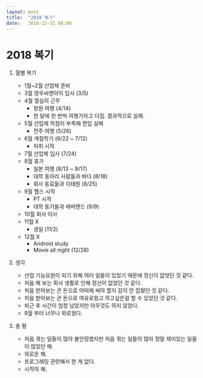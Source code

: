 ```yaml
---
layout: post
title:  "2018 복기"
date:   2018-12-31 08:00
---
```

# 2018 복기

1. 월별 복기
    * 1월~2월 산업체 준비
    * 3월 영우씨앤아이 입사 (3/5)
    * 4월 열심히 근무
      * 창원 여행 (4/14)
      * 한 달에 한 번씩 여행가자고 다짐. 결과적으로 실패.
    * 5월 산업체 학점이 부족해 편입 실패
      * 전주 여행 (5/26)
    * 6월 계절학기 (6/22 ~ 7/12)
      * 자취 시작
    * 7월 산업체 입사 (7/24)
    * 8월 휴가
      * 일본 여행 (8/13 ~ 8/17)
      * 대학 동아리 사람들과 바다 (8/18)
      * 회사 동료들과 이태원 (8/25)
    * 9월 헬스 시작
      * PT 시작
      * 대학 동기들과 에버랜드 (9/9)
    * 10월 회사 이사
    * 11월 X
      * 생일 (11/2)
    * 12월 X
      * Android study
      * Movie all night (12/28)

2. 생각
    * 산업 기능요원이 되기 위해 여러 일들이 있었기 때문에 정신이 없엇던 것 같다.
    * 처음 해 보는 회사 생활로 인해 정신이 없었던 것 같다.
    * 처음 받아보는 큰 돈으로 어떠헤 써야 할지 감이 안 잡혔던 것 같다.
    * 처음 받아보는 큰 돈으로 여유로웠고 하고싶은걸 할 수 있었던 것 같다.
    * 퇴근 후 시간이 엄청 남았지만 아무것도 하지 않았다.
    * 9월 부터 너무나 외로웠다.

3. 총 평
    * 처음 겪는 일들이 많아 불안정했지만 처음 겪는 일들이 많아 정말 재미있는 일들이 많았던 해.
    * 외로운 해.
    * 프로그래밍 관련해서 한 게 없다.
    * 시작의 해.